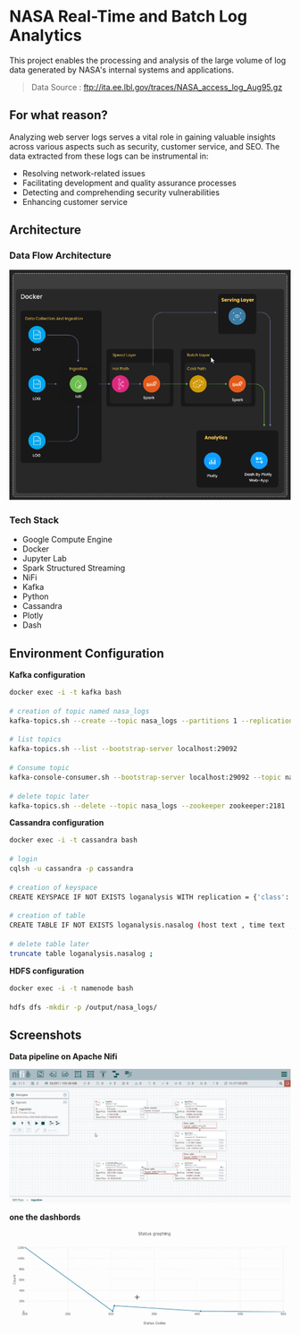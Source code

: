 # NASA Real-Time and Batch Log Analytics
This project enables the processing and analysis of the large volume of log data generated by NASA's internal systems and applications.
> Data Source :
> ftp://ita.ee.lbl.gov/traces/NASA_access_log_Aug95.gz


## For what reason?

Analyzing web server logs serves a vital role in gaining valuable insights across various aspects such as security, customer service, and SEO. The data extracted from these logs can be instrumental in:

- Resolving network-related issues
- Facilitating development and quality assurance processes
- Detecting and comprehending security vulnerabilities
- Enhancing customer service

## Architecture

### Data Flow Architecture

![App Screenshot](./screenshots/architecture.png)


### Tech Stack

* Google Compute Engine
* Docker
* Jupyter Lab
* Spark Structured Streaming
* NiFi
* Kafka
* Python
* Cassandra
* Plotly
* Dash

## Environment Configuration



**Kafka configuration**

```bash
docker exec -i -t kafka bash

# creation of topic named nasa_logs
kafka-topics.sh --create --topic nasa_logs --partitions 1 --replication-factor 1 --if-not-exists --zookeeper zookeeper:2181

# list topics
kafka-topics.sh --list --bootstrap-server localhost:29092

# Consume topic
kafka-console-consumer.sh --bootstrap-server localhost:29092 --topic nasa_logs --from-beginning --max-messages 30

# delete topic later
kafka-topics.sh --delete --topic nasa_logs --zookeeper zookeeper:2181
```

**Cassandra configuration**

```bash
docker exec -i -t cassandra bash

# login
cqlsh -u cassandra -p cassandra

# creation of keyspace
CREATE KEYSPACE IF NOT EXISTS loganalysis WITH replication = {'class':'SimpleStrategy', 'replication_factor':1};

# creation of table
CREATE TABLE IF NOT EXISTS loganalysis.nasalog (host text , time text , method text, path text , status text, content_size text, PRIMARY KEY (host));

# delete table later
truncate table loganalysis.nasalog ;
```

**HDFS configuration**

```bash
docker exec -i -t namenode bash

hdfs dfs -mkdir -p /output/nasa_logs/
```

## Screenshots

**Data pipeline on Apache Nifi**

![App Screenshot](./screenshots/nifi.png)


**one the dashbords**

![App Screenshot](./screenshots/dash-1.png)

